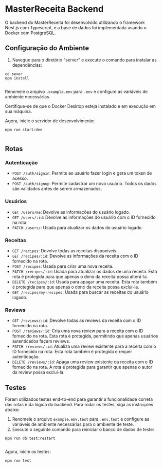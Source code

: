 
  <h1>MasterReceita Backend</h1>

  <p>O backend do MasterReceita foi desenvolvido utilizando o framework Nest.js com Typescript, e a base de dados foi implementada usando o Docker com PostgreSQL.</p>

   <h2>Configuração do Ambiente</h2>
    <ol>
        <li>Navegue para o diretório "server" e execute o comando para instalar as dependências:</li>
    </ol>
    <pre><code>cd sever
npm install
    </code></pre>

  <p>Renomeie o arquivo <code>.example.env</code> para <code>.env</code> e configure as variáveis de ambiente necessárias.</p>

  <p>Certifique-se de que o Docker Desktop esteja instalado e em execução em sua máquina.</p>

  <p>Agora, inicie o servidor de desenvolvimento:</p>
    <pre><code>npm run start:dev
    </code></pre>

  <h2>Rotas</h2>

  <h3>Autenticação</h3>
    <ul>
        <li><code>POST /auth/signin</code>: Permite ao usuário fazer login e gera um token de acesso.</li>
        <li><code>POST /auth/signup</code>: Permite cadastrar um novo usuário. Todos os dados são validados antes de serem armazenados.</li>
    </ul>

  <h3>Usuários</h3>
    <ul>
        <li><code>GET /users/me</code>: Devolve as informações do usuário logado.</li>
        <li><code>GET /users/:id</code>: Devolve as informações do usuário com o ID fornecido na rota.</li>
        <li><code>PATCH /users/</code>: Usada para atualizar os dados do usuário logado.</li>
    </ul>

  <h3>Receitas</h3>
    <ul>
        <li><code>GET /recipes</code>: Devolve todas as receitas disponíveis.</li>
        <li><code>GET /recipes/:id</code>: Devolve as informações da receita com o ID fornecido na rota.</li>
        <li><code>POST /recipes</code>: Usada para criar uma nova receita.</li>
        <li><code>PATCH /recipes/:id</code>: Usada para atualizar os dados de uma receita. Esta rota é protegida para que apenas o dono da receita possa alterá-la.</li>
        <li><code>DELETE /recipes/:id</code>: Usada para apagar uma receita. Esta rota também é protegida para que apenas o dono da receita possa excluí-la.</li>
        <li><code>GET /recipes/my-recipes</code>: Usada para buscar as receitas do usuário logado.</li>
    </ul>

   <h3>Reviews</h3>
    <ul>
        <li><code>GET /reviews/:id</code>: Devolve todas as reviews da receita com o ID fornecido na rota.</li>
        <li><code>POST /reviews/:id</code>: Cria uma nova review para a receita com o ID fornecido na rota. Esta rota é protegida, permitindo que apenas usuários autenticados façam reviews.</li>
        <li><code>PATCH /reviews/:id</code>: Atualiza uma review existente para a receita com o ID fornecido na rota. Esta rota também é protegida e requer autenticação.</li>
        <li><code>DELETE /reviews/:id</code>: Apaga uma review existente da receita com o ID fornecido na rota. A rota é protegida para garantir que apenas o autor da review possa excluí-la.</li>
    </ul>

  <h2>Testes</h2>
    <p>Foram utilizados testes end-to-end para garantir a funcionalidade correta das rotas e da lógica do backend. Para rodar os testes, siga as instruções abaixo:</p>

  <ol>
        <li>Renomeie o arquivo <code>example.env.test</code> para <code>.env.test</code> e configure as variáveis de ambiente necessárias para o ambiente de teste.</li>
        <li>Execute o seguinte comando para reiniciar o banco de dados de teste:</li>
    </ol>
    <pre><code>npm run db:test:restart
    </code></pre>

  <p>Agora, inicie os testes:</p>
    <pre><code>npm run test
    </code></pre>

</body>
</html>

